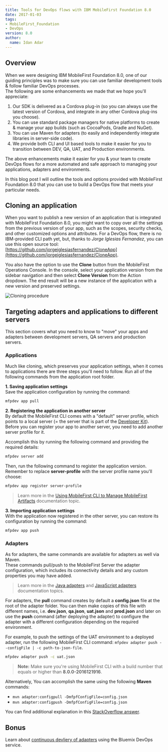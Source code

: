 ```yaml
---
title: Tools for DevOps flows with IBM MobileFirst Foundation 8.0
date: 2017-01-03
tags:
- MobileFirst_Foundation
- DevOps
version: 8.0
author:
  name: Idan Adar
---
```

## Overview
When we were designing IBM MobileFirst Foundation 8.0, one of our guiding principles was to make sure you can use familiar development tools & follow familiar DevOps processes.  
The following are some enhancements we made that we hope you'll appreciate:

1. Our SDK is delivered as a Cordova plug-in (so you can always use the latest version of Cordova, and integrate in any other Cordova plug-ins you choose).
2. You can use standard package managers for native platforms to create & manage your app builds (such as CocoaPods, Gradle and NuGet).
3. You can use Maven for adapters (to easily and independently integrate libraries in server-side code).
4. We provide both CLI and UI based tools to make it easier for you to transition between DEV, QA, UAT, and Production environments.

The above enhancements make it easier for you &amp; your team to create DevOps flows for a more automated and safe approach to managing your applications, adapters and environments.

In this blog post I will outline the tools and options provided with MobileFirst Foundation 8.0 that you can use to build a DevOps flow that meets your particular needs.

## Cloning an application 
When you want to publish a new version of an application that is integrated with MobileFirst Foundation 8.0, you might want to copy over all the settings from the previous version of your app, such as the scopes, security checks, and other customized options and attributes. For a DevOps flow, there is no IBM-provided CLI path yet, but, thanks to *Jorge Iglesias Fernandez*, you can use this open source tool: [https://github.com/jorgeiglesiasfernandez/CloneApp](https://github.com/jorgeiglesiasfernandez/CloneApp). 

You also have the option to use the **Clone** button from the MobileFirst Operations Console. In the console, select your application version from the sidebar navigation and then select **Clone Version** from the Action dropdown. The end result will be a new instance of the application with a new version and preserved settings.

<img src="{{site.baseurl}}/assets/blog/2017-01-03-tools-for-devops-flows-with-mobilefirst-foundation/cloning.png" alt="Cloning procedure" class="gifplayer"/>

## Targeting adapters and applications to different servers
This section covers what you need to know to "move" your apps and adapters between development servers, QA servers and production servers.

### Applications
Much like cloning, which preserves your application settings, when it comes to applications there are three steps you'll need to follow. Run all of the following commands from the application root folder.

**1. Saving application settings**  
Save the application configuration by running the command:

```bash
mfpdev app pull
```

**2. Registering the application in another server**  
By default the MobileFirst CLI comes with a "default" server profile, which points to a local server (= the server that is part of the [Developer Kit]({{site.baseurl}}/downloads)).  
Before you can register your app to another server, you need to add another server profile for it.

Accomplish this by running the following command and providing the required details:

```bash
mfpdev server add
```

Then, run the following command to register the application version.  
Remember to replace **server-profile** with the server profile name you'll choose:

```bash
mfpdev app register server-profile
```

> Learn more in the [Using MobileFirst CLI to Manage MobileFirst Artifacts]({{site.baseurl}}/tutorials/en/foundation/8.0/application-development/using-mobilefirst-cli-to-manage-mobilefirst-artifacts/) documentation topic.

**3. Importing application settings**  
With the application now registered in the other server, you can restore its configuration by running the command:

```bash
mfpdev app push
```

### Adapters
<!--As for adapters, the same commands are available for adapters as well: `mfpdev adapter pull` and `mfpdev adapter push`.-->
As for adapters, the same commands are available for adapters as well via Maven.  
These commands pull/push to the MobileFirst Server the adapter configuration, which includes its connectivity details and any custom properties you may have added.

> Learn more in the [Java adapters]({{site.baseurl}}/tutorials/en/foundation/8.0/adapters/javascript-adapters/#pull-and-push-configurations) and [JavaScript adapters]({{site.baseurl}}/tutorials/en/foundation/8.0/adapters/javascript-adapters/#pull-and-push-configurations) documentation topics.

For adapters, the **pull** command creates by default a **config.json** file at the root of the adapter folder. You can then make copies of this file with different names, i.e. **dev.json**, **qa.json**, **uat.json** and **prod.json** and later on use the **push** command (after deploying the adapter) to configure the adapter with a different configuration depending on the required environment.

For example, to push the settings of the UAT environment to a deployed adapter, run the following MobileFirst CLI command: `mfpdev adapter push --configFile | -c path-to-json-file`.

```bash
mfpdev adapter push -c uat.json
```

> **Note:** Make sure you're using MobileFirst CLI with a build number that equals or higher than **8.0.0-2016121916**.

Alternatively, You can accomplish the same using the following **Maven** commands: 

* `mvn adapter:configpull -DmfpfConfigFile=config.json`
* `mvn adapter:configpush -DmfpfConfigFile=config.json`

You can find additional explanation in this [StackOverflow answer](http://stackoverflow.com/questions/40946310/unable-to-build-adapters-using-profiles-and-properties-in-maven/40956730#40956730).

## Bonus
Learn about [continuous devliery of adapters]({{site.baseurl}}/blog/2016/08/25/mobilefirst-devops-in-bluemix/) using the Bluemix DevOps service.
